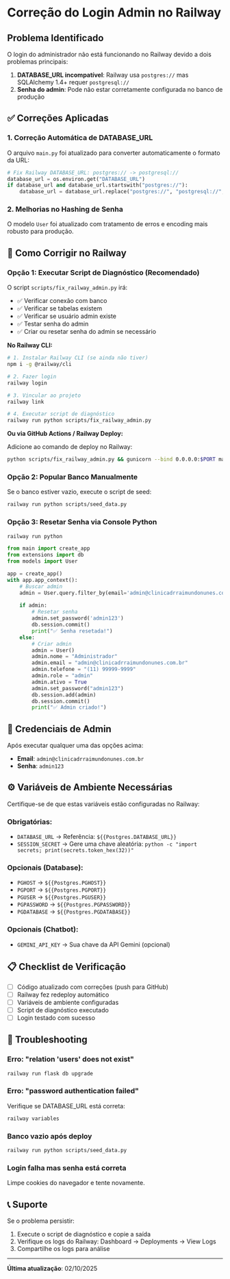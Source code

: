 # Correção do Login Admin no Railway

## Problema Identificado

O login do administrador não está funcionando no Railway devido a dois problemas principais:

1. **DATABASE_URL incompatível**: Railway usa `postgres://` mas SQLAlchemy 1.4+ requer `postgresql://`
2. **Senha do admin**: Pode não estar corretamente configurada no banco de produção

## ✅ Correções Aplicadas

### 1. Correção Automática de DATABASE_URL

O arquivo `main.py` foi atualizado para converter automaticamente o formato da URL:

```python
# Fix Railway DATABASE_URL: postgres:// -> postgresql://
database_url = os.environ.get("DATABASE_URL")
if database_url and database_url.startswith("postgres://"):
    database_url = database_url.replace("postgres://", "postgresql://", 1)
```

### 2. Melhorias no Hashing de Senha

O modelo `User` foi atualizado com tratamento de erros e encoding mais robusto para produção.

## 🚀 Como Corrigir no Railway

### Opção 1: Executar Script de Diagnóstico (Recomendado)

O script `scripts/fix_railway_admin.py` irá:
- ✅ Verificar conexão com banco
- ✅ Verificar se tabelas existem
- ✅ Verificar se usuário admin existe
- ✅ Testar senha do admin
- ✅ Criar ou resetar senha do admin se necessário

**No Railway CLI:**

```bash
# 1. Instalar Railway CLI (se ainda não tiver)
npm i -g @railway/cli

# 2. Fazer login
railway login

# 3. Vincular ao projeto
railway link

# 4. Executar script de diagnóstico
railway run python scripts/fix_railway_admin.py
```

**Ou via GitHub Actions / Railway Deploy:**

Adicione ao comando de deploy no Railway:
```bash
python scripts/fix_railway_admin.py && gunicorn --bind 0.0.0.0:$PORT main:app
```

### Opção 2: Popular Banco Manualmente

Se o banco estiver vazio, execute o script de seed:

```bash
railway run python scripts/seed_data.py
```

### Opção 3: Resetar Senha via Console Python

```bash
railway run python
```

```python
from main import create_app
from extensions import db
from models import User

app = create_app()
with app.app_context():
    # Buscar admin
    admin = User.query.filter_by(email='admin@clinicadrraimundonunes.com.br').first()
    
    if admin:
        # Resetar senha
        admin.set_password('admin123')
        db.session.commit()
        print("✅ Senha resetada!")
    else:
        # Criar admin
        admin = User()
        admin.nome = "Administrador"
        admin.email = "admin@clinicadrraimundonunes.com.br"
        admin.telefone = "(11) 99999-9999"
        admin.role = "admin"
        admin.ativo = True
        admin.set_password("admin123")
        db.session.add(admin)
        db.session.commit()
        print("✅ Admin criado!")
```

## 🔑 Credenciais de Admin

Após executar qualquer uma das opções acima:

- **Email**: `admin@clinicadrraimundonunes.com.br`
- **Senha**: `admin123`

## ⚙️ Variáveis de Ambiente Necessárias

Certifique-se de que estas variáveis estão configuradas no Railway:

### Obrigatórias:
- `DATABASE_URL` → Referência: `${{Postgres.DATABASE_URL}}`
- `SESSION_SECRET` → Gere uma chave aleatória: `python -c "import secrets; print(secrets.token_hex(32))"`

### Opcionais (Database):
- `PGHOST` → `${{Postgres.PGHOST}}`
- `PGPORT` → `${{Postgres.PGPORT}}`
- `PGUSER` → `${{Postgres.PGUSER}}`
- `PGPASSWORD` → `${{Postgres.PGPASSWORD}}`
- `PGDATABASE` → `${{Postgres.PGDATABASE}}`

### Opcionais (Chatbot):
- `GEMINI_API_KEY` → Sua chave da API Gemini (opcional)

## 📋 Checklist de Verificação

- [ ] Código atualizado com correções (push para GitHub)
- [ ] Railway fez redeploy automático
- [ ] Variáveis de ambiente configuradas
- [ ] Script de diagnóstico executado
- [ ] Login testado com sucesso

## 🐛 Troubleshooting

### Erro: "relation 'users' does not exist"
```bash
railway run flask db upgrade
```

### Erro: "password authentication failed"
Verifique se DATABASE_URL está correta:
```bash
railway variables
```

### Banco vazio após deploy
```bash
railway run python scripts/seed_data.py
```

### Login falha mas senha está correta
Limpe cookies do navegador e tente novamente.

## 📞 Suporte

Se o problema persistir:
1. Execute o script de diagnóstico e copie a saída
2. Verifique os logs do Railway: Dashboard → Deployments → View Logs
3. Compartilhe os logs para análise

---

**Última atualização**: 02/10/2025
